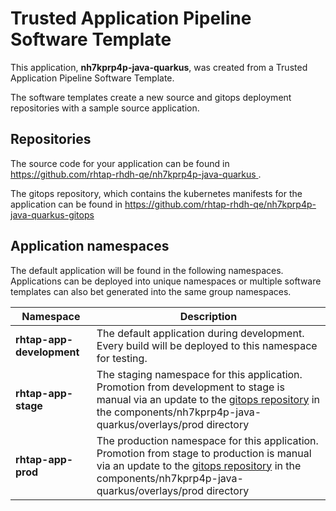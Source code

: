 # Trusted Application Pipeline Software Template

This application, **nh7kprp4p-java-quarkus**, was created from a Trusted Application Pipeline Software Template.

The software templates create a new source and gitops deployment repositories with a sample source application. 

## Repositories

The source code for your application can be found in [https://github.com/rhtap-rhdh-qe/nh7kprp4p-java-quarkus ](https://github.com/rhtap-rhdh-qe/nh7kprp4p-java-quarkus ).
 
The gitops repository, which contains the kubernetes manifests for the application can be found in 
[https://github.com/rhtap-rhdh-qe/nh7kprp4p-java-quarkus-gitops ](https://github.com/rhtap-rhdh-qe/nh7kprp4p-java-quarkus-gitops ) 

## Application namespaces 

The default application will be found in the following namespaces. Applications can be deployed into unique namespaces or multiple software templates can also bet generated into the same group namespaces.  

|  Namespace   |  Description   |  
| -------- | -------- |   
| **rhtap-app-development** | The default application during development. Every build will be deployed to this namespace for testing. | 
| **rhtap-app-stage** | The staging namespace for this application. Promotion from development to stage is manual via an update to the [gitops repository](https://github.com/rhtap-rhdh-qe/nh7kprp4p-java-quarkus-gitops ) in the components/nh7kprp4p-java-quarkus/overlays/prod directory |  
| **rhtap-app-prod** | The production namespace for this application. Promotion from stage to production is manual via an update to the [gitops repository](https://github.com/rhtap-rhdh-qe/nh7kprp4p-java-quarkus-gitops ) in the components/nh7kprp4p-java-quarkus/overlays/prod directory | 